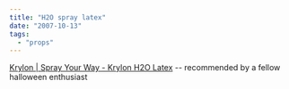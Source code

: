 ```yaml
---
title: "H2O spray latex"
date: "2007-10-13"
tags: 
  - "props"
---
```


[Krylon | Spray Your Way - Krylon H2O Latex](http://www.krylon.com/sprayyourway/h2oproducts/ "Krylon | Spray Your Way - Krylon H2O Latex") -- recommended by a fellow halloween enthusiast
